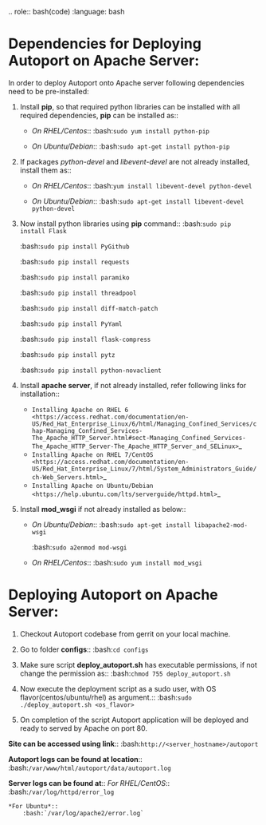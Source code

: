 .. role:: bash(code)
   :language: bash

Dependencies for Deploying Autoport on Apache Server:
=====================================================

In order to deploy Autoport onto Apache server following dependencies need to be pre-installed:

1. Install **pip**, so that required python libraries can be installed with all required dependencies, **pip** can be installed as::
    * *On RHEL/Centos*::
        :bash:`sudo yum install python-pip`

    *  *On Ubuntu/Debian*::
        :bash:`sudo apt-get install python-pip`

2. If packages *python-devel* and *libevent-devel* are not already installed, install them as::
    * *On RHEL/Centos*::
         :bash:`yum install libevent-devel python-devel`

    *  *On Ubuntu/Debian*::
         :bash:`sudo apt-get install libevent-devel python-devel`

3. Now install python libraries using **pip** command::
    :bash:`sudo pip install Flask`

    :bash:`sudo pip install PyGithub`

    :bash:`sudo pip install requests`

    :bash:`sudo pip install paramiko`

    :bash:`sudo pip install threadpool`

    :bash:`sudo pip install diff-match-patch`

    :bash:`sudo pip install PyYaml`

    :bash:`sudo pip install flask-compress`

    :bash:`sudo pip install pytz`

    :bash:`sudo pip install python-novaclient`


4. Install **apache server**, if not already installed, refer following links for installation::
    * `Installing Apache on RHEL 6 <https://access.redhat.com/documentation/en-US/Red_Hat_Enterprise_Linux/6/html/Managing_Confined_Services/chap-Managing_Confined_Services-The_Apache_HTTP_Server.html#sect-Managing_Confined_Services-The_Apache_HTTP_Server-The_Apache_HTTP_Server_and_SELinux>`_
    * `Installing Apache on RHEL 7/CentOS <https://access.redhat.com/documentation/en-US/Red_Hat_Enterprise_Linux/7/html/System_Administrators_Guide/ch-Web_Servers.html>`_
    * `Installing Apache on Ubuntu/Debian <https://help.ubuntu.com/lts/serverguide/httpd.html>`_

5. Install **mod_wsgi** if not already installed as below::
    *  *On Ubuntu/Debian*::
        :bash:`sudo apt-get install libapache2-mod-wsgi`

        :bash:`sudo a2enmod mod-wsgi`

    * *On RHEL/Centos*::
        :bash:`sudo yum install mod_wsgi`

Deploying Autoport on Apache Server:
====================================

1. Checkout Autoport codebase from gerrit on your local machine.
2. Go to folder **configs**::
    :bash:`cd configs`

3. Make sure script **deploy_autoport.sh** has executable permissions, if not change the permission as::
    :bash:`chmod 755 deploy_autoport.sh`

4. Now execute the deployment script as a sudo user, with OS flavor(centos/ubuntu/rhel) as argument.::
    :bash:`sudo ./deploy_autoport.sh <os_flavor>`

5. On completion of the script Autoport application will be deployed and ready to served by Apache on port 80.


**Site can be accessed using link**::
    :bash:`http://<server_hostname>/autoport`

**Autoport logs can be found at location**::
    :bash:`/var/www/html/autoport/data/autoport.log`

**Server logs can be found at**::
    *For RHEL/CentOS*::
        :bash:`/var/log/httpd/error_log`

    *For Ubuntu*::
        :bash:`/var/log/apache2/error.log`
